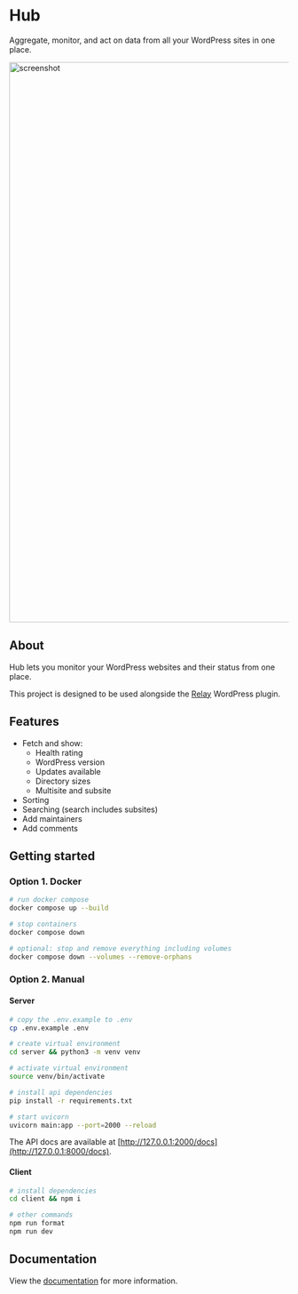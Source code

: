 # Hub

Aggregate, monitor, and act on data from all your WordPress sites in one place.

<img width="1008" alt="screenshot" src="https://github.com/user-attachments/assets/71246156-830c-4056-832e-e1869a17f7a9" />

## About

Hub lets you monitor your WordPress websites and their status from one place.

This project is designed to be used alongside the [Relay](https://wordpress.org/plugins/relay/) WordPress plugin.

## Features

- Fetch and show:
  - Health rating
  - WordPress version
  - Updates available
  - Directory sizes
  - Multisite and subsite
- Sorting
- Searching (search includes subsites)
- Add maintainers
- Add comments

## Getting started

### Option 1. Docker

```sh
# run docker compose
docker compose up --build

# stop containers
docker compose down

# optional: stop and remove everything including volumes
docker compose down --volumes --remove-orphans
```

### Option 2. Manual

#### Server

```sh
# copy the .env.example to .env
cp .env.example .env

# create virtual environment
cd server && python3 -m venv venv

# activate virtual environment
source venv/bin/activate

# install api dependencies
pip install -r requirements.txt

# start uvicorn
uvicorn main:app --port=2000 --reload
```

The API docs are available at [http://127.0.0.1:2000/docs](http://127.0.0.1:8000/docs).

#### Client

```sh
# install dependencies
cd client && npm i

# other commands
npm run format
npm run dev
```

## Documentation

View the [documentation](https://docs.verdant.studio/hub/) for more information.

